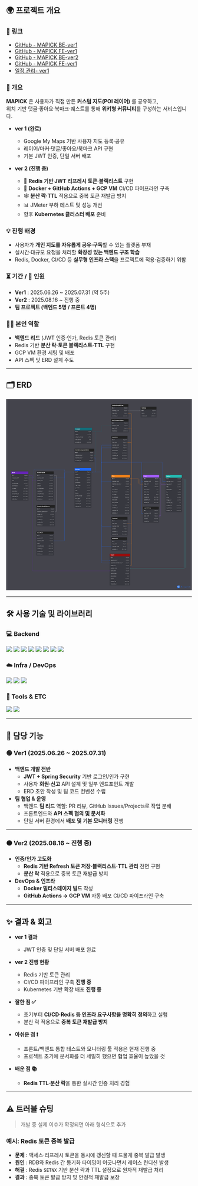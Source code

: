 ## 🌍 프로젝트 개요

### 🔗 링크
- [GitHub - MAPICK BE-ver1](https://github.com/prgrms-web-devcourse-final-project/WEB5_6_GitSunJaeAb_BE)  <!-- TODO: 백엔드 저장소 링크 -->
- [GitHub - MAPICK FE-ver1](https://github.com/prgrms-web-devcourse-final-project/WEB4_5_GitSunJaeAb_FE)  <!-- TODO: 프론트엔드 저장소 링크 -->
- [GitHub - MAPICK BE-ver2](https://github.com/SOOBAK-mapick-ver2/MAPICK_BE)  <!-- TODO: 백엔드 저장소 링크 -->
- [GitHub - MAPICK FE-ver1](https://github.com/SOOBAK-mapick-ver2/MAPICK_FE)  <!-- TODO: 프론트엔드 저장소 링크 -->
- [일정 관리- ver1](https://github.com/prgrms-web-devcourse-final-project/WEB5_6_GitSunJaeAb_BE/issues) 

### 📝 개요
**MAPICK** 은 사용자가 직접 만든 **커스텀 지도(POI 레이어)** 를 공유하고,  
위치 기반 댓글·좋아요·북마크·퀘스트를 통해 **위키형 커뮤니티**를 구성하는 서비스입니다.

- **ver 1 (완료)**  
  - Google My Maps 기반 사용자 지도 등록·공유
  - 레이어/마커·댓글/좋아요/북마크 API 구현
  - 기본 JWT 인증, 단일 서버 배포

- **ver 2 (진행 중)**  
  - 🔑 **Redis 기반 JWT 리프레시 토큰·블랙리스트** 구현
  - 🚀 **Docker + GitHub Actions + GCP VM** CI/CD 파이프라인 구축
  - 🕸️ **분산 락·TTL** 적용으로 중복 토큰 재발급 방지
  - 📊 JMeter 부하 테스트 및 성능 개선
  - 향후 **Kubernetes 클러스터 배포** 준비

### 💡 진행 배경
- 사용자가 **개인 지도를 자유롭게 공유·구독**할 수 있는 플랫폼 부재
- 실시간·대규모 요청을 처리할 **확장성 있는 백엔드 구조 학습**  
- Redis, Docker, CI/CD 등 **실무형 인프라 스택**을 프로젝트에 적용·검증하기 위함

### ⏳ 기간 / 👥 인원
- **Ver1** : 2025.06.26 ~ 2025.07.31 (약 5주)  
- **Ver2** : 2025.08.16 ~ 진행 중  
- **팀 프로젝트 (백엔드 5명 / 프론트 4명)**  


### 👨‍💻 본인 역할
- **백엔드 리드** (JWT 인증·인가, Redis 토큰 관리)
- Redis 기반 **분산 락·토큰 블랙리스트·TTL** 구현
- GCP VM 환경 세팅 및 배포
- API 스펙 및 ERD 설계 주도

---

## 🗂️ ERD 
![ERD](images/ERD4.png)   <!-- TODO: 실제 ERD 이미지 -->


---

## 🛠️ 사용 기술 및 라이브러리

### 💻 Backend
<p>
  <img src="https://img.shields.io/badge/Java-21-007396?style=flat&logo=openjdk&logoColor=white"/>
  <img src="https://img.shields.io/badge/Spring%20Boot-3.x-6DB33F?style=flat&logo=springboot&logoColor=white"/>
  <img src="https://img.shields.io/badge/Spring%20Security-6DB33F?style=flat&logo=springsecurity&logoColor=white"/>
  <img src="https://img.shields.io/badge/JWT-000000?style=flat&logo=jsonwebtokens&logoColor=white"/>
  <img src="https://img.shields.io/badge/JPA%2FHibernate-59666C?style=flat&logo=hibernate&logoColor=white"/>
  <img src="https://img.shields.io/badge/Redis-DC382D?style=flat&logo=redis&logoColor=white"/>
  <img src="https://img.shields.io/badge/PostgreSQL-4169E1?style=flat&logo=postgresql&logoColor=white"/>
  <img src="https://img.shields.io/badge/Supabase-3ECF8E?style=flat&logo=supabase&logoColor=white"/>
</p>

### ☁️ Infra / DevOps
<p>
  <img src="https://img.shields.io/badge/Docker-2496ED?style=flat&logo=docker&logoColor=white"/>
  <img src="https://img.shields.io/badge/GitHub%20Actions-2088FF?style=flat&logo=githubactions&logoColor=white"/>
  <img src="https://img.shields.io/badge/GCP-4285F4?style=flat&logo=googlecloud&logoColor=white"/>
</p>

### 🧰 Tools & ETC
<p>
  <img src="https://img.shields.io/badge/IntelliJ%20IDEA-000000?style=flat&logo=intellijidea&logoColor=white"/>
  <img src="https://img.shields.io/badge/JMeter-D22128?style=flat&logo=apachejmeter&logoColor=white"/>
</p>

---

## 📌 담당 기능

### 🟢 Ver1 (2025.06.26 ~ 2025.07.31)
- **백엔드 개발 전반**
  - **JWT + Spring Security** 기반 로그인/인가 구현
  - 사용자 **회원·신고** API 설계 및 일부 엔드포인트 개발
  - ERD 초안 작성 및 팀 코드 컨벤션 수립
- **팀 협업 & 운영**
  - 백엔드 **팀 리드** 역할: PR 리뷰, GitHub Issues/Projects로 작업 분배
  - 프론트엔드와 **API 스펙 협의 및 문서화**
  - 단일 서버 환경에서 **배포 및 기본 모니터링** 진행

---

### 🟠 Ver2 (2025.08.16 ~ 진행 중)
- **인증/인가 고도화**
  - **Redis 기반 Refresh 토큰 저장·블랙리스트·TTL 관리** 전면 구현
  - **분산 락** 적용으로 중복 토큰 재발급 방지
- **DevOps & 인프라**
  - **Docker 멀티스테이지 빌드** 작성
  - **GitHub Actions → GCP VM** 자동 배포 CI/CD 파이프라인 구축 

---

## ✨ 결과 & 회고

- **ver 1 결과**
  - JWT 인증 및 단일 서버 배포 완료

- **ver 2 진행 현황**
  - Redis 기반 토큰 관리 
  - CI/CD 파이프라인 구축 **진행 중**
  - Kubernetes 기반 확장 배포 **진행 중**

- **잘한 점 ✅**
  - 초기부터 **CI/CD·Redis 등 인프라 요구사항을 명확히 정의**하고 실험
  - 분산 락 적용으로 **중복 토큰 재발급 방지**

- **아쉬운 점 ❗**
  - 프론트/백엔드 통합 테스트와 모니터링 툴 적용은 현재 진행 중
  - 프로젝트 초기에 문서화를 더 세밀히 했으면 협업 효율이 높았을 것

- **배운 점 📚**
  - **Redis TTL·분산 락**을 통한 실시간 인증 처리 경험

---

## ⚠️ 트러블 슈팅
> 개발 중 실제 이슈가 확정되면 아래 형식으로 추가

### 예시: Redis 토큰 중복 발급
- **문제** : 액세스·리프레시 토큰을 동시에 갱신할 때 드물게 중복 발급 발생  
- **원인** : RDB와 Redis 간 동기화 타이밍이 어긋나면서 레이스 컨디션 발생  
- **해결** : Redis `SETNX` 기반 분산 락과 TTL 설정으로 원자적 재발급 처리  
- **결과** : 중복 토큰 발급 방지 및 안정적 재발급 보장
